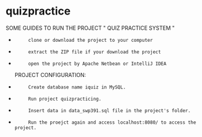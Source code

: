 # quizpractice
 SOME GUIDES TO RUN THE PROJECT " QUIZ PRACTICE SYSTEM "
-          clone or download the project to your computer
-          extract the ZIP file if your download the project
-          open the project by Apache Netbean or IntelliJ IDEA
  PROJECT CONFIGURATION:
-          Create database name iquiz in MySQL.
-          Run project quizpracticing.
-          Insert data in data_swp391.sql file in the project's folder.
-          Run the proejct again and access localhost:8080/ to access the project.
